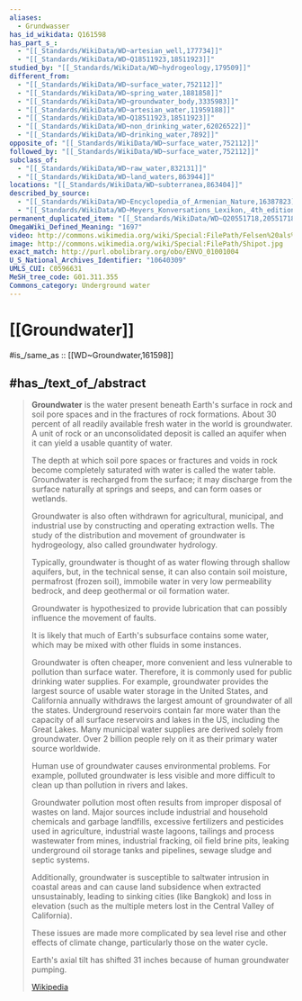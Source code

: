 ```yaml
---
aliases:
  - Grundwasser
has_id_wikidata: Q161598
has_part_s_:
  - "[[_Standards/WikiData/WD~artesian_well,177734]]"
  - "[[_Standards/WikiData/WD~Q18511923,18511923]]"
studied_by: "[[_Standards/WikiData/WD~hydrogeology,179509]]"
different_from:
  - "[[_Standards/WikiData/WD~surface_water,752112]]"
  - "[[_Standards/WikiData/WD~spring_water,1881858]]"
  - "[[_Standards/WikiData/WD~groundwater_body,3335983]]"
  - "[[_Standards/WikiData/WD~artesian_water,11959188]]"
  - "[[_Standards/WikiData/WD~Q18511923,18511923]]"
  - "[[_Standards/WikiData/WD~non_drinking_water,62026522]]"
  - "[[_Standards/WikiData/WD~drinking_water,7892]]"
opposite_of: "[[_Standards/WikiData/WD~surface_water,752112]]"
followed_by: "[[_Standards/WikiData/WD~surface_water,752112]]"
subclass_of:
  - "[[_Standards/WikiData/WD~raw_water,832131]]"
  - "[[_Standards/WikiData/WD~land_waters,863944]]"
locations: "[[_Standards/WikiData/WD~subterranea,863404]]"
described_by_source:
  - "[[_Standards/WikiData/WD~Encyclopedia_of_Armenian_Nature,16387823]]"
  - "[[_Standards/WikiData/WD~Meyers_Konversations_Lexikon,_4th_edition_(1885_1890),19219752]]"
permanent_duplicated_item: "[[_Standards/WikiData/WD~Q20551718,20551718]]"
OmegaWiki_Defined_Meaning: "1697"
video: http://commons.wikimedia.org/wiki/Special:FilePath/Felsen%20als%20Wasserspeicher%20f%C3%BCr%20Pflanzen.webm
image: http://commons.wikimedia.org/wiki/Special:FilePath/Shipot.jpg
exact_match: http://purl.obolibrary.org/obo/ENVO_01001004
U_S_National_Archives_Identifier: "10640309"
UMLS_CUI: C0596631
MeSH_tree_code: G01.311.355
Commons_category: Underground water
---
```


# [[Groundwater]] 

#is_/same_as :: [[WD~Groundwater,161598]] 
## #has_/text_of_/abstract 

> **Groundwater** is the water present beneath Earth's surface in rock and soil pore spaces 
> and in the fractures of rock formations. 
> About 30 percent of all readily available fresh water in the world is groundwater. 
> A unit of rock or an unconsolidated deposit is called an aquifer 
> when it can yield a usable quantity of water. 
> 
> The depth at which soil pore spaces or fractures and voids in 
> rock become completely saturated with water is called the water table. 
> Groundwater is recharged from the surface; it may discharge from the surface naturally 
> at springs and seeps, and can form oases or wetlands. 
> 
> Groundwater is also often withdrawn for agricultural, municipal, and industrial use 
> by constructing and operating extraction wells. 
> The study of the distribution and movement of groundwater is hydrogeology, 
> also called groundwater hydrology.
>
> Typically, groundwater is thought of as water flowing through shallow aquifers, 
> but, in the technical sense, it can also contain soil moisture, permafrost (frozen soil), 
> immobile water in very low permeability bedrock, and deep geothermal or oil formation water. 
> 
> Groundwater is hypothesized to provide lubrication 
> that can possibly influence the movement of faults. 
> 
> It is likely that much of Earth's subsurface contains some water, 
> which may be mixed with other fluids in some instances. 
>
> Groundwater is often cheaper, more convenient and less vulnerable to pollution than surface water. 
> Therefore, it is commonly used for public drinking water supplies. 
> For example, groundwater provides the largest source of usable water storage in the United States, 
> and California annually withdraws the largest amount of groundwater of all the states. 
> Underground reservoirs contain far more water 
> than the capacity of all surface reservoirs and lakes in the US, including the Great Lakes. 
> Many municipal water supplies are derived solely from groundwater. 
> Over 2 billion people rely on it as their primary water source worldwide.
>
> Human use of groundwater causes environmental problems. 
> For example, polluted groundwater is less visible and more difficult to clean up 
> than pollution in rivers and lakes. 
> 
> Groundwater pollution most often results from improper disposal of wastes on land. 
> Major sources include industrial and household chemicals and garbage landfills, 
> excessive fertilizers and pesticides used in agriculture, industrial waste lagoons, 
> tailings and process wastewater from mines, industrial fracking, oil field brine pits, 
> leaking underground oil storage tanks and pipelines, sewage sludge and septic systems. 
> 
> Additionally, groundwater is susceptible to saltwater intrusion in coastal areas 
> and can cause land subsidence when extracted unsustainably, 
> leading to sinking cities (like Bangkok) and loss in elevation 
> (such as the multiple meters lost in the Central Valley of California). 
> 
> These issues are made more complicated by sea level rise and other effects of climate change, 
> particularly those on the water cycle. 
> 
> Earth's axial tilt has shifted 31 inches because of human groundwater pumping.
>
> [Wikipedia](https://en.wikipedia.org/wiki/Groundwater) 

